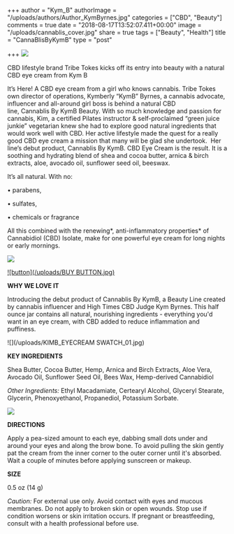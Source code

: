 +++
author = "Kym_B"
authorImage = "/uploads/authors/Author_KymByrnes.jpg"
categories = ["CBD", "Beauty"]
comments = true
date = "2018-08-17T13:52:07.411+00:00"
image = "/uploads/cannablis_cover.jpg"
share = true
tags = ["Beauty", "Health"]
title = "CannaBlisByKymB"
type = "post"

+++
![](/uploads/CannaBLISWKymB_Logo_160x160@2x.jpg)

CBD lifestyle brand Tribe Tokes kicks off its entry into beauty with a natural CBD eye cream from Kym B

It’s Here! A CBD eye cream from a girl who knows cannabis. Tribe Tokes own director of operations, Kymberly “KymB” Byrnes, a cannabis advocate, influencer and all-around girl boss is behind a natural CBD line, Cannablis By KymB Beauty. With so much knowledge and passion for cannabis, Kim, a certified Pilates instructor & self-proclaimed “green juice junkie” vegetarian knew she had to explore good natural ingredients that would work well with CBD. Her active lifestyle made the quest for a really good CBD eye cream a mission that many will be glad she undertook.  Her line’s debut product, Cannablis By KymB. CBD Eye Cream is the result. It is a soothing and hydrating blend of shea and cocoa butter, arnica & birch extracts, aloe, avocado oil, sunflower seed oil, beeswax.

It’s all natural. With no:

• parabens,

• sulfates,

• chemicals or fragrance

All this combined with the renewing*, anti-inflammatory properties* of Cannabidiol (CBD) Isolate, make for one powerful eye cream for long nights or early mornings.

![](/uploads/cannablis_cover.jpg)


[![button](/uploads/BUY BUTTON.jpg)](https://www.cbdizzle.com/collections/cbd-beauty-products/products/cbd-infused-eye-cream-cannablisbykymb-beauty)


**WHY WE LOVE IT**

Introducing the debut product of Cannablis By KymB, a Beauty Line created by cannabis influencer and High Times CBD Judge Kym Byrnes. This half ounce jar contains all natural, nourishing ingredients - everything you'd want in an eye cream, with CBD added to reduce inflammation and puffiness.

![](/uploads/KIMB_EYECREAM SWATCH_01.jpg)

**KEY INGREDIENTS**

Shea Butter, Cocoa Butter, Hemp, Arnica and Birch Extracts, Aloe Vera, Avocado Oil, Sunflower Seed Oil, Bees Wax, Hemp-derived Cannabidiol

_Other Ingredients:_ Ethyl Macadamiate, Certearyl Alcohol, Glyceryl Stearate, Glycerin, Phenoxyethanol, Propanediol, Potassium Sorbate.

![](/uploads/eyecream_sidebyside.jpg)

**DIRECTIONS**

Apply a pea-sized amount to each eye, dabbing small dots under and around your eyes and along the brow bone. To avoid pulling the skin gently pat the cream from the inner corner to the outer corner until it's absorbed. Wait a couple of minutes before applying sunscreen or makeup.

**SIZE**

0\.5 oz (14 g)

_Caution:_ For external use only. Avoid contact with eyes and mucous membranes. Do not apply to broken skin or open wounds. Stop use if condition worsens or skin irritation occurs. If pregnant or breastfeeding, consult with a health professional before use.
